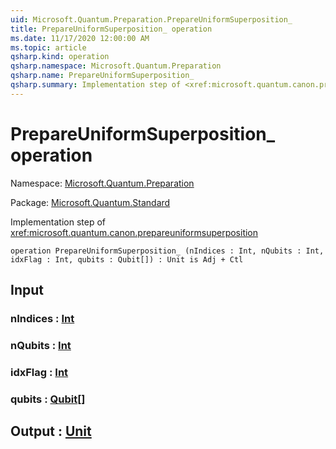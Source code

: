 ```yaml
---
uid: Microsoft.Quantum.Preparation.PrepareUniformSuperposition_
title: PrepareUniformSuperposition_ operation
ms.date: 11/17/2020 12:00:00 AM
ms.topic: article
qsharp.kind: operation
qsharp.namespace: Microsoft.Quantum.Preparation
qsharp.name: PrepareUniformSuperposition_
qsharp.summary: Implementation step of <xref:microsoft.quantum.canon.prepareuniformsuperposition>
---
```


# PrepareUniformSuperposition_ operation

Namespace: [Microsoft.Quantum.Preparation](xref:Microsoft.Quantum.Preparation)

Package: [Microsoft.Quantum.Standard](https://nuget.org/packages/Microsoft.Quantum.Standard)


Implementation step of <xref:microsoft.quantum.canon.prepareuniformsuperposition>

```qsharp
operation PrepareUniformSuperposition_ (nIndices : Int, nQubits : Int, idxFlag : Int, qubits : Qubit[]) : Unit is Adj + Ctl
```


## Input

### nIndices : [Int](xref:microsoft.quantum.lang-ref.int)




### nQubits : [Int](xref:microsoft.quantum.lang-ref.int)




### idxFlag : [Int](xref:microsoft.quantum.lang-ref.int)




### qubits : [Qubit](xref:microsoft.quantum.lang-ref.qubit)[]





## Output : [Unit](xref:microsoft.quantum.lang-ref.unit)

